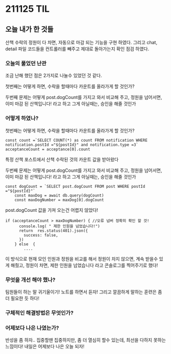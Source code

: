 # 211125 TIL

## 오늘 내가 한 것들
산책 수락의 정원이 다 차면, 자동으로 마감 되는 기능을 구현 하였다.
그리고 chat, detail 파일 코드들을 컨트롤러를 빼주고 
제대로 돌아가는지  확인 점검 하였다.

### 오늘의 풀었던 난관
조금 난해 했던 점은 
2가지로 나눌수 있었던 것 같다.

첫번째는 
어떻게 하면, 수락을 할때마다 
카운트를 올라가게 할 것인가?

두번째 문제는 
어떻게 post.dogCount를 가지고 와서 비교해 주고, 
정원을 넘어서면, 이미 마감 된 산책입니다! 라고 하고
그게 아닐때는, 승인을 해줄 것인가 


### 어떻게 하였나?

첫번째는 
어떻게 하면, 수락을 할때마다 
카운트를 올라가게 할 것인가?
```
const count =`SELECT COUNT(*) as count FROM notification WHERE notification.postId ="${postId}" and notification.type =3`
acceptanceCount = acceptance[0].count
```
특정 산책 포스트에서 산책 수락된 것의 카운트 값을 받아왔다

두번째 문제는 
어떻게 post.dogCount를 가지고 와서 비교해 주고, 
정원을 넘어서면, 이미 마감 된 산책입니다! 라고 하고
그게 아닐때는, 승인을 해줄 것인가 
```
const dogCount = `SELECT post.dogCount FROM post WHERE postId ="${postId}"`
    const maxDog = await db.query(dogCount)
    const maxDogNumber = maxDog[0].dogCount
``` 
post.dogCount 값을 가져 오는건 어렵지 않았다!

```
if (acceptanceCount > maxDogNumber) { //오류 넘버 정확히 확인 할 것!
      console.log( " 제한 인원을 넘었습니다!")
      return  res.status(401).json({
        success: false,
      })
    } else  {
        ....
```
이 방식으로 현재 모인 인원과 정원을 비교를 해서
정원이 차지 않으면, 
계속 받을수 있게 해줬고,
정원이 차면,
제한 인원을 넘었습니다 라고 콘솔로그를 찍어주기로 했다!

### 무엇을 개선 해야 했나?
팀원들이 하는 말 귀기울이기!
노트를 하면서 듣자!
그리고 깔끔하게 말하는 훈련은 좀 더 필요한 듯 하다!

### 구체적인 해결방법은 무엇인가?


### 어제보다 나은 나였는가?
반성을 좀 하자..
집중할땐 집중하지만,
좀 더 열심히 할수 있는데,
최선을 다하지 못하는 느낌이다!
내일은 어제보다 나은 오늘 되자!
